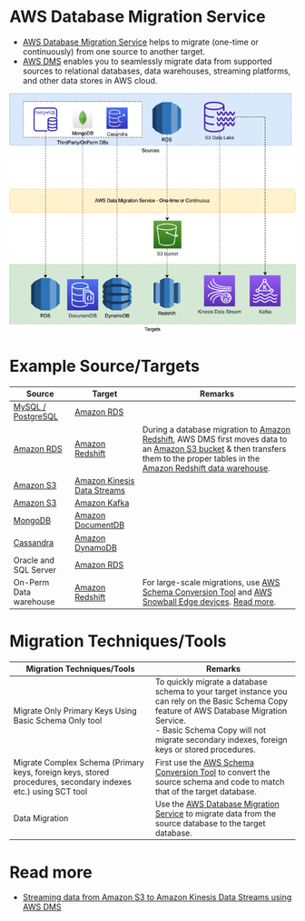 # AWS Database Migration Service
- [AWS Database Migration Service](https://aws.amazon.com/dms/) helps to migrate (one-time or continuously) from one source to another target.
- [AWS DMS]() enables you to seamlessly migrate data from supported sources to relational databases, data warehouses, streaming platforms, and other data stores in AWS cloud.

![](AWSDMS.png)

# Example Source/Targets

| Source                                                                                             | Target                                                                                   | Remarks                                                                                                                                                                                                                                                                                                                                                                                    |
|----------------------------------------------------------------------------------------------------|------------------------------------------------------------------------------------------|--------------------------------------------------------------------------------------------------------------------------------------------------------------------------------------------------------------------------------------------------------------------------------------------------------------------------------------------------------------------------------------------|
| [MySQL / PostgreSQL](../../../1_HLDDesignComponents/3_DatabaseComponents/SQL-DBs.md)               | [Amazon RDS](../AmazonRDS/Readme.md)                                                     |                                                                                                                                                                                                                                                                                                                                                                                            |
| [Amazon RDS](../AmazonRDS/Readme.md)                                                               | [Amazon Redshift](../../10_BigDataComponents/StorageDBs/DataWarehouse/AmazonRedshift.md) | During a database migration to [Amazon Redshift](../../10_BigDataComponents/StorageDBs/DataWarehouse/AmazonRedshift.md), AWS DMS first moves data to an [Amazon S3 bucket](../../7_StorageServices/3_ObjectStorageS3/Readme.md) & then transfers them to the proper tables in the [Amazon Redshift data warehouse](../../10_BigDataComponents/StorageDBs/DataWarehouse/AmazonRedshift.md). |
| [Amazon S3](../../7_StorageServices/3_ObjectStorageS3/Readme.md)                                   | [Amazon Kinesis Data Streams](../../5_MessageBrokerServices/AmazonKinesisDataStreams.md) |                                                                                                                                                                                                                                                                                                                                                                                            |
| [Amazon S3](../../7_StorageServices/3_ObjectStorageS3/Readme.md)                                   | [Amazon Kafka](../../5_MessageBrokerServices/AmazonKinesisDataStreams.md)                |                                                                                                                                                                                                                                                                                                                                                                                            |
| [MongoDB](../../../1_HLDDesignComponents/3_DatabaseComponents/NoSQL-Databases/MongoDB/Readme.md)   | [Amazon DocumentDB](../AmazonDocumentDB.md)                                              |                                                                                                                                                                                                                                                                                                                                                                                            |
| [Cassandra](../../../1_HLDDesignComponents/3_DatabaseComponents/NoSQL-Databases/ApacheCasandra.md) | [Amazon DynamoDB](../AmazonDynamoDB/Readme.md)                                           |                                                                                                                                                                                                                                                                                                                                                                                            |
| Oracle and SQL Server                                                                              | [Amazon RDS](../AmazonRDS/Readme.md)                                                     |                                                                                                                                                                                                                                                                                                                                                                                            |
| On-Perm Data warehouse                                                                             | [Amazon Redshift](../../10_BigDataComponents/StorageDBs/DataWarehouse/AmazonRedshift.md) | For large-scale migrations, use [AWS Schema Conversion Tool](AWSSCT.md) and [AWS Snowball Edge devices](../../14_DataTransferMigrationServices/Hybrid/AWSSnowFamily.md). [Read more](https://docs.aws.amazon.com/SchemaConversionTool/latest/userguide/agents.dw.html).                                                                                                                    |

# Migration Techniques/Tools

| Migration Techniques/Tools                                                                                    | Remarks                                                                                                                                                                                                                                      |
|---------------------------------------------------------------------------------------------------------------|----------------------------------------------------------------------------------------------------------------------------------------------------------------------------------------------------------------------------------------------|
| Migrate Only Primary Keys Using Basic Schema Only tool                                                        | To quickly migrate a database schema to your target instance you can rely on the Basic Schema Copy feature of AWS Database Migration Service.<br/>- Basic Schema Copy will not migrate secondary indexes, foreign keys or stored procedures. |
| Migrate Complex Schema (Primary keys, foreign keys, stored procedures, secondary indexes etc.) using SCT tool | First use the [AWS Schema Conversion Tool](AWSSCT.md) to convert the source schema and code to match that of the target database.                                                                                                            |
| Data Migration                                                                                                | Use the [AWS Database Migration Service]() to migrate data from the source database to the target database.                                                                                                                                  |

# Read more
- [Streaming data from Amazon S3 to Amazon Kinesis Data Streams using AWS DMS](https://aws.amazon.com/blogs/big-data/streaming-data-from-amazon-s3-to-amazon-kinesis-data-streams-using-aws-dms/)
